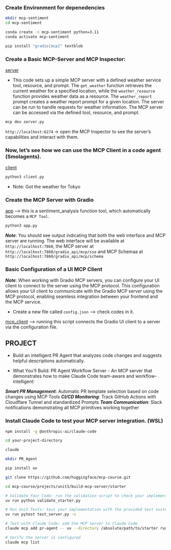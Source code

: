 
### Create Environment for depenedencies

```bash
mkdir mcp-sentiment
cd mcp-sentiment

conda create -n mcp-sentiment python=3.11
conda activate mcp-sentiment

pip install "gradio[mcp]" textblob
```

### Create a Basic MCP-Server and MCP Inspector:

[server](server.py)

* This code sets up a simple MCP server with a defined weather service tool, resource, and prompt. The `get_weather` function retrieves the current weather for a specified location, while the `weather_resource` function provides weather data as a resource. The `weather_report` prompt creates a weather report prompt for a given location. The server can be run to handle requests for weather information. The MCP server can be accessed via the defined tool, resource, and prompt.

```bash
mcp dev server.py
```
```http://localhost:6274``` -> open the MCP Inspector to see the server’s capabilities and interact with them.

### Now, let’s see how we can use the MCP Client in a code agent (Smolagents).

[client](client.py)

```bash
python3 client.py
```
- Note: Got the weather for Tokyo

### Create the MCP Server with Gradio

[app](app.py) --> this is a sentiment_analysis function tool, which automatically becomes a ```MCP Tool```. 

```bash
python3 app.py
```
***Note***: You should see output indicating that both the web interface and MCP server are running. The web interface will be available at ```http://localhost:7860```, the MCP server at ```http://localhost:7860/gradio_api/mcp/sse``` and MCP Schemaa at ```http://localhost:7860/gradio_api/mcp/schema```

### Basic Configuration of a UI MCP Client

***Note***: When working with Gradio MCP servers, you can configure your UI client to connect to the server using the MCP protocol. This configuration allows your UI client to communicate with the Gradio MCP server using the MCP protocol, enabling seamless integration between your frontend and the MCP service.

* Create a new file called ```config.json```  --> check codes in it.

[mcp_client](mcp_client.py)  --> running this script connects the Gradio UI client to a server via the configuration file.


## PROJECT

* Build an intelligent PR Agent that analyzes code changes and suggests helpful descriptions automatically.

* What You’ll Build: PR Agent Workflow Server - An MCP server that demonstrates how to make Claude Code team-aware and workflow-intelligent:

***Smart PR Management***: Automatic PR template selection based on code changes using MCP Tools
***CI/CD Monitoring***: Track GitHub Actions with Cloudflare Tunnel and standardized Prompts
***Team Communication***: Slack notifications demonstrating all MCP primitives working together

### Install Claude Code to test your MCP server integration. (WSL)

```bash
npm install -g @anthropic-ai/claude-code

cd your-project-directory

claude
```

```bash
mkdir PR_Agent

pip install uv

git clone https://github.com/huggingface/mcp-course.git

cd mcp-course/projects/unit3/build-mcp-server/starter

# Validate Your Code: run the validation script to check your implementation
uv run python validate_starter.py          

# Run Unit Tests: test your implementation with the provided test suite
uv run pytest test_server.py -v

# Test with Claude Code: add the MCP server to Claude Code
claude mcp add pr-agent -- uv --directory /absolute/path/to/starter run server.py

# Verify the server is configured
claude mcp list